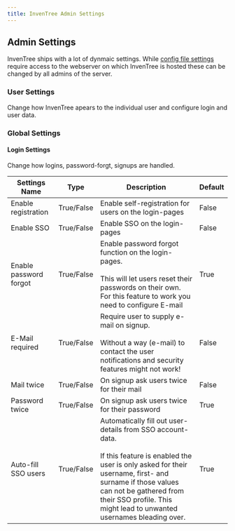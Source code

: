```yaml
---
title: InvenTree Admin Settings
---
```


## Admin Settings

InvenTree ships with a lot of dynmaic settings. While [config file settings](../start/config.md) require access to the webserver on which InvenTree is hosted these can be changed by all admins of the server.

### User Settings

Change how InvenTree apears to the individual user and configure login and user data.

### Global Settings

#### Login Settings

Change how logins, password-forgt, signups are handled.

| Settings Name | Type | Description | Default |
| --- | --- | --- | --- |
| Enable registration | True/False | Enable self-registration for users on the login-pages | False |
| Enable SSO | True/False | Enable SSO on the login-pages | False |
| Enable password forgot | True/False | Enable password forgot function on the login-pages.<br><br>This will let users reset their passwords on their own. For this feature to work you need to configure E-mail | True |
| E-Mail required | True/False | Require user to supply e-mail on signup.<br><br>Without a way (e-mail) to contact the user notifications and security features might not work! | False |
| Mail twice | True/False | On signup ask users twice for their mail | False |
| Password twice | True/False | On signup ask users twice for their password | True |
| Auto-fill SSO users | True/False | Automatically fill out user-details from SSO account-data.<br><br>If this feature is enabled the user is only asked for their username, first- and surname if those values can not be gathered from their SSO profile. This might lead to unwanted usernames bleading over. | True |
